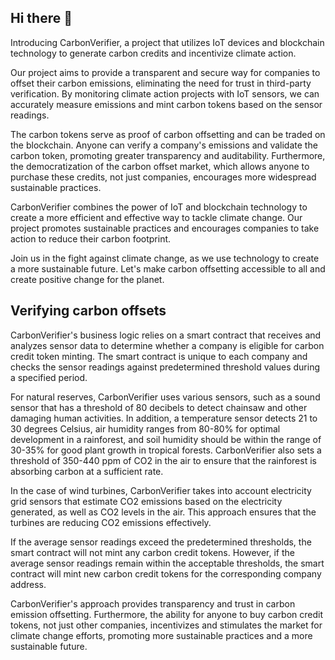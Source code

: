 ## Hi there 👋

<!--

**Here are some ideas to get you started:**

🙋‍♀️ A short introduction - what is your organization all about?
🌈 Contribution guidelines - how can the community get involved?
👩‍💻 Useful resources - where can the community find your docs? Is there anything else the community should know?
🍿 Fun facts - what does your team eat for breakfast?
🧙 Remember, you can do mighty things with the power of [Markdown](https://docs.github.com/github/writing-on-github/getting-started-with-writing-and-formatting-on-github/basic-writing-and-formatting-syntax)
-->

Introducing CarbonVerifier, a project that utilizes IoT devices and blockchain technology to generate carbon credits and incentivize climate action.

Our project aims to provide a transparent and secure way for companies to offset their carbon emissions, eliminating the need for trust in third-party verification. By monitoring climate action projects with IoT sensors, we can accurately measure emissions and mint carbon tokens based on the sensor readings.

The carbon tokens serve as proof of carbon offsetting and can be traded on the blockchain. Anyone can verify a company's emissions and validate the carbon token, promoting greater transparency and auditability. Furthermore, the democratization of the carbon offset market, which allows anyone to purchase these credits, not just companies, encourages more widespread sustainable practices.

CarbonVerifier combines the power of IoT and blockchain technology to create a more efficient and effective way to tackle climate change. Our project promotes sustainable practices and encourages companies to take action to reduce their carbon footprint.

Join us in the fight against climate change, as we use technology to create a more sustainable future. Let's make carbon offsetting accessible to all and create positive change for the planet.

## Verifying carbon offsets
CarbonVerifier's business logic relies on a smart contract that receives and analyzes sensor data to determine whether a company is eligible for carbon credit token minting. The smart contract is unique to each company and checks the sensor readings against predetermined threshold values during a specified period.

For natural reserves, CarbonVerifier uses various sensors, such as a sound sensor that has a threshold of 80 decibels to detect chainsaw and other damaging human activities. In addition, a temperature sensor detects 21 to 30 degrees Celsius, air humidity ranges from 80-80% for optimal development in a rainforest, and soil humidity should be within the range of 30-35% for good plant growth in tropical forests. CarbonVerifier also sets a threshold of 350-440 ppm of CO2 in the air to ensure that the rainforest is absorbing carbon at a sufficient rate.

In the case of wind turbines, CarbonVerifier takes into account electricity grid sensors that estimate CO2 emissions based on the electricity generated, as well as CO2 levels in the air. This approach ensures that the turbines are reducing CO2 emissions effectively.

If the average sensor readings exceed the predetermined thresholds, the smart contract will not mint any carbon credit tokens. However, if the average sensor readings remain within the acceptable thresholds, the smart contract will mint new carbon credit tokens for the corresponding company address.

CarbonVerifier's approach provides transparency and trust in carbon emission offsetting. Furthermore, the ability for anyone to buy carbon credit tokens, not just other companies, incentivizes and stimulates the market for climate change efforts, promoting more sustainable practices and a more sustainable future.
